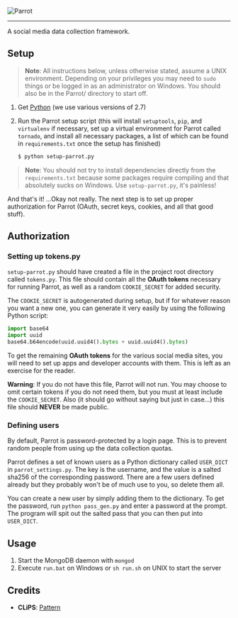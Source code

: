 ![Parrot](https://rawgit.com/willyg302/Parrot/master/static/img/logo.svg "RRRAWWK!")

---

A social media data collection framework.

## Setup

> **Note**: All instructions below, unless otherwise stated, assume a UNIX environment. Depending on your privileges you may need to `sudo` things or be logged in as an administrator on Windows. You should also be in the Parrot/ directory to start off.

1. Get [Python](http://www.python.org/) (we use various versions of 2.7)

2. Run the Parrot setup script (this will install `setuptools`, `pip`, and `virtualenv` if necessary, set up a virtual environment for Parrot called `tornado`, and install all necessary packages, a list of which can be found in `requirements.txt` once the setup has finished)

   ```bash
   $ python setup-parrot.py
   ```

> **Note**: You should not try to install dependencies directly from the `requirements.txt` because some packages require compiling and that absolutely sucks on Windows. Use `setup-parrot.py`, it's painless!

And that's it! ...Okay not really. The next step is to set up proper authorization for Parrot (OAuth, secret keys, cookies, and all that good stuff).

## Authorization

### Setting up tokens.py

`setup-parrot.py` should have created a file in the project root directory called `tokens.py`. This file should contain all the **OAuth tokens** necessary for running Parrot, as well as a random `COOKIE_SECRET` for added security.

The `COOKIE_SECRET` is autogenerated during setup, but if for whatever reason you want a new one, you can generate it very easily by using the following Python script:

```python
import base64
import uuid
base64.b64encode(uuid.uuid4().bytes + uuid.uuid4().bytes)
```

To get the remaining **OAuth tokens** for the various social media sites, you will need to set up apps and developer accounts with them. This is left as an exercise for the reader.

**Warning**: If you do not have this file, Parrot will not run. You may choose to omit certain tokens if you do not need them, but you must at least include the `COOKIE_SECRET`. Also (it should go without saying but just in case...) this file should **NEVER** be made public.

### Defining users

By default, Parrot is password-protected by a login page. This is to prevent random people from using up the data collection quotas.

Parrot defines a set of known users as a Python dictionary called `USER_DICT` in `parrot_settings.py`. The key is the username, and the value is a salted sha256 of the corresponding password. There are a few users defined already but they probably won't be of much use to you, so delete them all.

You can create a new user by simply adding them to the dictionary. To get the password, run `python pass_gen.py` and enter a password at the prompt. The program will spit out the salted pass that you can then put into `USER_DICT`.

Usage
-----

1. Start the MongoDB daemon with `mongod`
2. Execute `run.bat` on Windows or `sh run.sh` on UNIX to start the server

Credits
-------

* **CLiPS**: [Pattern](https://github.com/clips/pattern)